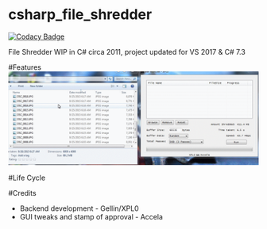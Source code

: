 # csharp_file_shredder

[![Codacy Badge](https://api.codacy.com/project/badge/Grade/0b074b16ded54e80807266c5752d4ace)](https://app.codacy.com/app/gellin/csharp_file_shredder?utm_source=github.com&utm_medium=referral&utm_content=gellin/csharp_file_shredder&utm_campaign=Badge_Grade_Dashboard)

File Shredder WIP in C# circa 2011, project updated for VS 2017 & C# 7.3

#Features
![GUI Demo](/readme/gui.gif)

#Life Cycle

#Credits
*   Backend development - Gellin/XPL0
*   GUI tweaks and stamp of approval - Accela
